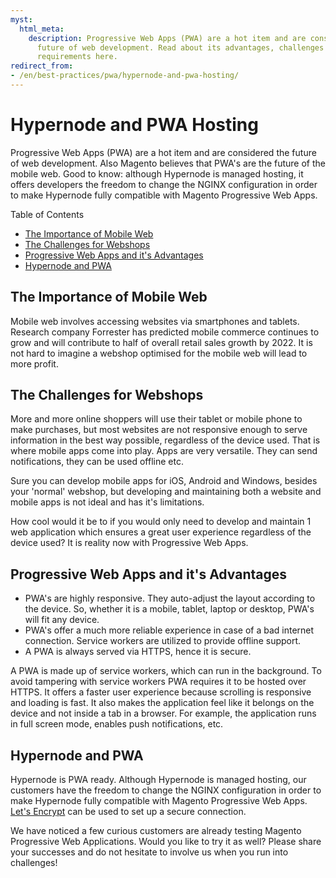 ```yaml
---
myst:
  html_meta:
    description: Progressive Web Apps (PWA) are a hot item and are considered the
      future of web development. Read about its advantages, challenges and hosting
      requirements here.
redirect_from:
- /en/best-practices/pwa/hypernode-and-pwa-hosting/
---
```


<!-- source: https://support.hypernode.com/en/best-practices/pwa/hypernode-and-pwa-hosting/ -->

# Hypernode and PWA Hosting

Progressive Web Apps (PWA) are a hot item and are considered the future of web development. Also Magento believes that PWA's are the future of the mobile web. Good to know: although Hypernode is managed hosting, it offers developers the freedom to change the NGINX configuration in order to make Hypernode fully compatible with Magento Progressive Web Apps.

Table of Contents

- [The Importance of Mobile Web](#the-importance-of-mobile-web)
- [The Challenges for Webshops](#the-challenges-for-webshops)
- [Progressive Web Apps and it's Advantages](#progressive-web-apps-and-its-advantages)
- [Hypernode and PWA](#hypernode-and-pwa)

## The Importance of Mobile Web

Mobile web involves accessing websites via smartphones and tablets. Research company Forrester has predicted mobile commerce continues to grow and will contribute to half of overall retail sales growth by 2022. It is not hard to imagine a webshop optimised for the mobile web will lead to more profit.

## The Challenges for Webshops

More and more online shoppers will use their tablet or mobile phone to make purchases, but most websites are not responsive enough to serve information in the best way possible, regardless of the device used. That is where mobile apps come into play. Apps are very versatile. They can send notifications, they can be used offline etc.

Sure you can develop mobile apps for iOS, Android and Windows, besides your 'normal' webshop, but developing and maintaining both a website and mobile apps is not ideal and has it's limitations.

How cool would it be to if you would only need to develop and maintain 1 web application which ensures a great user experience regardless of the device used? It is reality now with Progressive Web Apps.

## Progressive Web Apps and it's Advantages

- PWA's are highly responsive. They auto-adjust the layout according to the device. So, whether it is a mobile, tablet, laptop or desktop, PWA's will fit any device.
- PWA's offer a much more reliable experience in case of a bad internet connection. Service workers are utilized to provide offline support.
- A PWA is always served via HTTPS, hence it is secure.

A PWA is made up of service workers, which can run in the background. To avoid tampering with service workers PWA requires it to be hosted over HTTPS. It offers a faster user experience because scrolling is responsive and loading is fast. It also makes the application feel like it belongs on the device and not inside a tab in a browser. For example, the application runs in full screen mode, enables push notifications, etc.

## Hypernode and PWA

Hypernode is PWA ready. Although Hypernode is managed hosting, our customers have the freedom to change the NGINX configuration in order to make Hypernode fully compatible with Magento Progressive Web Apps. [Let's Encrypt](https://support.hypernode.com/knowledgebase/use-lets-encrypt-hypernode/) can be used to set up a secure connection.

We have noticed a few curious customers are already testing Magento Progressive Web Applications. Would you like to try it as well? Please share your successes and do not hesitate to involve us when you run into challenges!
